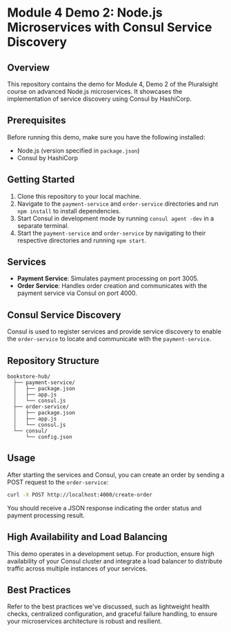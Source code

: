  
# Module 4 Demo 2: Node.js Microservices with Consul Service Discovery

## Overview

This repository contains the demo for Module 4, Demo 2 of the Pluralsight course on advanced Node.js microservices. It showcases the implementation of service discovery using Consul by HashiCorp.

## Prerequisites

Before running this demo, make sure you have the following installed:
- Node.js (version specified in `package.json`)
- Consul by HashiCorp

## Getting Started

1. Clone this repository to your local machine.
2. Navigate to the `payment-service` and `order-service` directories and run `npm install` to install dependencies.
3. Start Consul in development mode by running `consul agent -dev` in a separate terminal.
4. Start the `payment-service` and `order-service` by navigating to their respective directories and running `npm start`.

## Services

- **Payment Service**: Simulates payment processing on port 3005.
- **Order Service**: Handles order creation and communicates with the payment service via Consul on port 4000.

## Consul Service Discovery

Consul is used to register services and provide service discovery to enable the `order-service` to locate and communicate with the `payment-service`.

## Repository Structure

```plaintext
bookstore-hub/
  ├── payment-service/
  │   ├── package.json
  │   ├── app.js
  │   └── consul.js
  ├── order-service/
  │   ├── package.json
  │   ├── app.js
  │   └── consul.js
  └── consul/
      └── config.json
```

## Usage

After starting the services and Consul, you can create an order by sending a POST request to the `order-service`:

```bash
curl -X POST http://localhost:4000/create-order
```

You should receive a JSON response indicating the order status and payment processing result.

## High Availability and Load Balancing

This demo operates in a development setup. For production, ensure high availability of your Consul cluster and integrate a load balancer to distribute traffic across multiple instances of your services.

## Best Practices

Refer to the best practices we've discussed, such as lightweight health checks, centralized configuration, and graceful failure handling, to ensure your microservices architecture is robust and resilient.

 